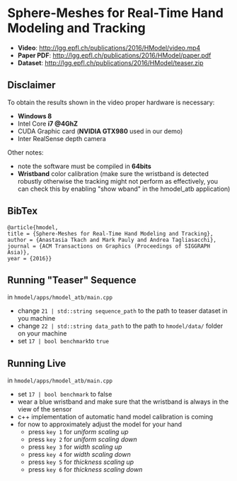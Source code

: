 # Sphere-Meshes for Real-Time Hand Modeling and Tracking

- **Video**: http://lgg.epfl.ch/publications/2016/HModel/video.mp4
- **Paper PDF**: http://lgg.epfl.ch/publications/2016/HModel/paper.pdf
- **Dataset**: http://lgg.epfl.ch/publications/2016/HModel/teaser.zip

## Disclaimer
To obtain the results shown in the video proper hardware is necessary:
- **Windows 8**
- Intel Core **i7 @4GhZ**
- CUDA Graphic card (**NVIDIA GTX980** used in our demo)
- Inter RealSense depth camera 

Other notes:
- note the software must be compiled in **64bits**
- **Wristband** color calibration (make sure the wristband is detected robustly otherwise the tracking might not perform as effectively, you can check this by enabling "show wband" in the hmodel_atb application)

## BibTex
	@article{hmodel,
    title = {Sphere-Meshes for Real-Time Hand Modeling and Tracking}, 
    author = {Anastasia Tkach and Mark Pauly and Andrea Tagliasacchi}, 
    journal = {ACM Transactions on Graphics (Proceedings of SIGGRAPH Asia)}, 
    year = {2016}}
	
## Running "Teaser" Sequence

in `hmodel/apps/hmodel_atb/main.cpp`

- change `21 | std::string sequence_path` to the path to teaser dataset in you machine
- change `22 | std::string data_path` to the path to `hmodel/data/` folder on your machine
- set `17 | bool benchmark`to `true`

## Running Live

in `hmodel/apps/hmodel_atb/main.cpp`

- set `17 | bool benchmark` to false
- wear a blue wristband and make sure that the wristband is always in the view of the sensor
- c++ implementation of automatic hand model calibration is coming
- for now to approximately adjust the model for your hand
    * press `key 1` for *uniform scaling up* 
    * press `key 2` for *uniform scaling down* 
    * press `key 3` for *width scaling up* 
    * press `key 4` for *width scaling down* 
    * press `key 5` for *thickness scaling up* 
    * press `key 6` for *thickness scaling down* 

